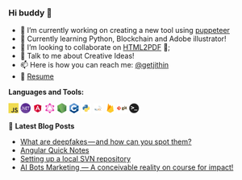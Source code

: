 ### Hi buddy 👋

- 🔭 I’m currently working on creating a new tool using [puppeteer](https://github.com/puppeteer/puppeteer)
- 🌱 Currently learning Python, Blockchain and Adobe illustrator!
- 👯 I’m looking to collaborate on [HTML2PDF](https://github.com/jithinanchanattu/HTML2PDF) 🤝;
- 💬 Talk to me about Creative Ideas!
- 📫 Here is how you can reach me: [@getjithin](https://medium.com/@getjithin)
- 📝 [Resume](http://bit.ly/getjithin)

**Languages and Tools:**  

<code><img height="20" src="https://raw.githubusercontent.com/github/explore/80688e429a7d4ef2fca1e82350fe8e3517d3494d/topics/javascript/javascript.png"></code>
<code><img height="20" src="https://raw.githubusercontent.com/github/explore/80688e429a7d4ef2fca1e82350fe8e3517d3494d/topics/dotnet/dotnet.png"></code>
<code><img height="20" src="https://raw.githubusercontent.com/github/explore/80688e429a7d4ef2fca1e82350fe8e3517d3494d/topics/angular/angular.png"></code>
<code><img height="20" src="https://raw.githubusercontent.com/github/explore/5c058a388828bb5fde0bcafd4bc867b5bb3f26f3/topics/graphql/graphql.png"></code>
<code><img height="20" src="https://raw.githubusercontent.com/github/explore/80688e429a7d4ef2fca1e82350fe8e3517d3494d/topics/nodejs/nodejs.png"></code>
<code><img height="20" src="https://raw.githubusercontent.com/github/explore/80688e429a7d4ef2fca1e82350fe8e3517d3494d/topics/cpp/cpp.png"></code>
<code><img height="20" src="https://raw.githubusercontent.com/github/explore/80688e429a7d4ef2fca1e82350fe8e3517d3494d/topics/python/python.png"></code>
<code><img height="20" src="https://raw.githubusercontent.com/github/explore/80688e429a7d4ef2fca1e82350fe8e3517d3494d/topics/mysql/mysql.png"></code>
<code><img height="20" src="https://raw.githubusercontent.com/github/explore/80688e429a7d4ef2fca1e82350fe8e3517d3494d/topics/firebase/firebase.png"></code>
<code><img height="20" src="https://raw.githubusercontent.com/github/explore/80688e429a7d4ef2fca1e82350fe8e3517d3494d/topics/git/git.png"></code>
<code><img height="20" src="https://raw.githubusercontent.com/github/explore/80688e429a7d4ef2fca1e82350fe8e3517d3494d/topics/terminal/terminal.png"></code>

📕 **Latest Blog Posts**
<!-- BLOG-POST-LIST:START -->
- [What are deepfakes — and how can you spot them?](https://medium.com/@getjithin/what-are-deepfakes-and-how-can-you-spot-them-5e7b02675b97?source=rss-5ef82ab967c4------2)
- [Angular Quick Notes](https://medium.com/@getjithin/angular-quick-notes-b928d9e2e26f?source=rss-5ef82ab967c4------2)
- [Setting up a local SVN repository](https://medium.com/@getjithin/setting-up-a-local-svn-repository-b7866224ed27?source=rss-5ef82ab967c4------2)
- [AI Bots Marketing — A conceivable reality on course for impact!](https://medium.com/@getjithin/ai-bots-marketing-a-conceivable-reality-on-course-for-impact-77c0d45ee2be?source=rss-5ef82ab967c4------2)
<!-- BLOG-POST-LIST:END -->
